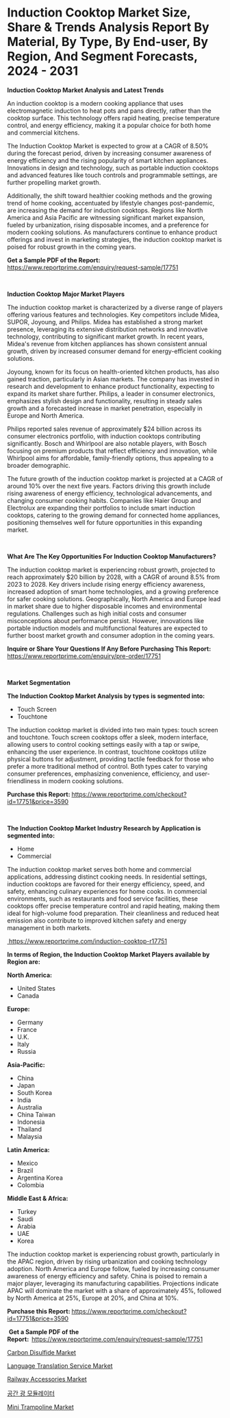 <p><h1>Induction Cooktop Market Size, Share & Trends Analysis Report By Material, By Type, By End-user, By Region, And Segment Forecasts, 2024 - 2031</h1></p><p><strong>Induction Cooktop Market Analysis and Latest Trends</strong></p>
<p><p>An induction cooktop is a modern cooking appliance that uses electromagnetic induction to heat pots and pans directly, rather than the cooktop surface. This technology offers rapid heating, precise temperature control, and energy efficiency, making it a popular choice for both home and commercial kitchens. </p><p>The Induction Cooktop Market is expected to grow at a CAGR of 8.50% during the forecast period, driven by increasing consumer awareness of energy efficiency and the rising popularity of smart kitchen appliances. Innovations in design and technology, such as portable induction cooktops and advanced features like touch controls and programmable settings, are further propelling market growth. </p><p>Additionally, the shift toward healthier cooking methods and the growing trend of home cooking, accentuated by lifestyle changes post-pandemic, are increasing the demand for induction cooktops. Regions like North America and Asia Pacific are witnessing significant market expansion, fueled by urbanization, rising disposable incomes, and a preference for modern cooking solutions. As manufacturers continue to enhance product offerings and invest in marketing strategies, the induction cooktop market is poised for robust growth in the coming years.</p></p>
<p><strong>Get a Sample PDF of the Report:&nbsp;</strong> <a href="https://www.reportprime.com/enquiry/request-sample/17751?utm_campaign=1080&utm_medium=2&utm_source=Github&utm_content=ia&utm_term=20112024&utm_id=induction-cooktop">https://www.reportprime.com/enquiry/request-sample/17751</a></p>
<p>&nbsp;</p>
<p><strong>Induction Cooktop Major Market Players</strong></p>
<p><p>The induction cooktop market is characterized by a diverse range of players offering various features and technologies. Key competitors include Midea, SUPOR, Joyoung, and Philips. Midea has established a strong market presence, leveraging its extensive distribution networks and innovative technology, contributing to significant market growth. In recent years, Midea's revenue from kitchen appliances has shown consistent annual growth, driven by increased consumer demand for energy-efficient cooking solutions.</p><p>Joyoung, known for its focus on health-oriented kitchen products, has also gained traction, particularly in Asian markets. The company has invested in research and development to enhance product functionality, expecting to expand its market share further. Philips, a leader in consumer electronics, emphasizes stylish design and functionality, resulting in steady sales growth and a forecasted increase in market penetration, especially in Europe and North America.</p><p>Philips reported sales revenue of approximately $24 billion across its consumer electronics portfolio, with induction cooktops contributing significantly. Bosch and Whirlpool are also notable players, with Bosch focusing on premium products that reflect efficiency and innovation, while Whirlpool aims for affordable, family-friendly options, thus appealing to a broader demographic.</p><p>The future growth of the induction cooktop market is projected at a CAGR of around 10% over the next five years. Factors driving this growth include rising awareness of energy efficiency, technological advancements, and changing consumer cooking habits. Companies like Haier Group and Electrolux are expanding their portfolios to include smart induction cooktops, catering to the growing demand for connected home appliances, positioning themselves well for future opportunities in this expanding market.</p></p>
<p>&nbsp;</p>
<p><strong>What Are The Key Opportunities For Induction Cooktop Manufacturers?</strong></p>
<p><p>The induction cooktop market is experiencing robust growth, projected to reach approximately $20 billion by 2028, with a CAGR of around 8.5% from 2023 to 2028. Key drivers include rising energy efficiency awareness, increased adoption of smart home technologies, and a growing preference for safer cooking solutions. Geographically, North America and Europe lead in market share due to higher disposable incomes and environmental regulations. Challenges such as high initial costs and consumer misconceptions about performance persist. However, innovations like portable induction models and multifunctional features are expected to further boost market growth and consumer adoption in the coming years.</p></p>
<p><strong>Inquire or Share Your Questions If Any Before Purchasing This Report:</strong> <a href="https://www.reportprime.com/enquiry/pre-order/17751?utm_campaign=1080&utm_medium=2&utm_source=Github&utm_content=ia&utm_term=20112024&utm_id=induction-cooktop">https://www.reportprime.com/enquiry/pre-order/17751</a></p>
<p>&nbsp;</p>
<p><strong>Market Segmentation</strong></p>
<p><strong>The Induction Cooktop Market Analysis by types is segmented into:</strong></p>
<p><ul><li>Touch Screen</li><li>Touchtone</li></ul></p>
<p><p>The induction cooktop market is divided into two main types: touch screen and touchtone. Touch screen cooktops offer a sleek, modern interface, allowing users to control cooking settings easily with a tap or swipe, enhancing the user experience. In contrast, touchtone cooktops utilize physical buttons for adjustment, providing tactile feedback for those who prefer a more traditional method of control. Both types cater to varying consumer preferences, emphasizing convenience, efficiency, and user-friendliness in modern cooking solutions.</p></p>
<p><strong>Purchase this Report:&nbsp;</strong><a href="https://www.reportprime.com/checkout?id=17751&price=3590&utm_campaign=1080&utm_medium=2&utm_source=Github&utm_content=ia&utm_term=20112024&utm_id=induction-cooktop">https://www.reportprime.com/checkout?id=17751&price=3590</a></p>
<p>&nbsp;</p>
<p><strong>The Induction Cooktop Market Industry Research by Application is segmented into:</strong></p>
<p><ul><li>Home</li><li>Commercial</li></ul></p>
<p><p>The induction cooktop market serves both home and commercial applications, addressing distinct cooking needs. In residential settings, induction cooktops are favored for their energy efficiency, speed, and safety, enhancing culinary experiences for home cooks. In commercial environments, such as restaurants and food service facilities, these cooktops offer precise temperature control and rapid heating, making them ideal for high-volume food preparation. Their cleanliness and reduced heat emission also contribute to improved kitchen safety and energy management in both markets.</p></p>
<p><a href="https://www.reportprime.com/induction-cooktop-r17751?utm_campaign=1080&utm_medium=2&utm_source=Github&utm_content=ia&utm_term=20112024&utm_id=induction-cooktop">&nbsp;https://www.reportprime.com/induction-cooktop-r17751</a></p>
<p><strong>In terms of Region, the Induction Cooktop Market Players available by Region are:</strong></p>
<p>
    <p> <strong> North America: </strong>
        <ul>
            <li>United States</li>
            <li>Canada</li>
        </ul>
        </p> 
    <p> <strong> Europe: </strong>
        <ul>
            <li>Germany</li>
            <li>France</li>
            <li>U.K.</li>
            <li>Italy</li>
            <li>Russia</li>
        </ul>
        </p> 
    <p> <strong> Asia-Pacific: </strong>
        <ul>
            <li>China</li>
            <li>Japan</li>
            <li>South Korea</li>
            <li>India</li>
            <li>Australia</li>
            <li>China Taiwan</li>
            <li>Indonesia</li>
            <li>Thailand</li>
            <li>Malaysia</li>
        </ul>
        </p> 
    <p> <strong> Latin America: </strong>
        <ul>
            <li>Mexico</li>
            <li>Brazil</li>
            <li>Argentina Korea</li>
            <li>Colombia</li>
        </ul>
        </p> 
    <p> <strong> Middle East & Africa: </strong>
        <ul>
            <li>Turkey</li>
            <li>Saudi</li>
            <li>Arabia</li>
            <li>UAE</li>
            <li>Korea</li>
        </ul>
    </p>
    </p>
<p><p>The induction cooktop market is experiencing robust growth, particularly in the APAC region, driven by rising urbanization and cooking technology adoption. North America and Europe follow, fueled by increasing consumer awareness of energy efficiency and safety. China is poised to remain a major player, leveraging its manufacturing capabilities. Projections indicate APAC will dominate the market with a share of approximately 45%, followed by North America at 25%, Europe at 20%, and China at 10%.</p></p>
<p><strong>Purchase this Report: </strong><a href="https://www.reportprime.com/checkout?id=17751&price=3590&utm_campaign=1080&utm_medium=2&utm_source=Github&utm_content=ia&utm_term=20112024&utm_id=induction-cooktop">https://www.reportprime.com/checkout?id=17751&price=3590</a></p>
<p>&nbsp;<strong>Get a Sample PDF of the Report:&nbsp;&nbsp;</strong><a href="https://www.reportprime.com/enquiry/request-sample/17751?utm_campaign=1080&utm_medium=2&utm_source=Github&utm_content=ia&utm_term=20112024&utm_id=induction-cooktop">https://www.reportprime.com/enquiry/request-sample/17751</a></p>
<p><strong></strong></p>
<p><p><a href="https://www.linkedin.com/pulse/carbon-disulfide-market-global-regional-analysis-2024-dn6ce?utm_campaign=1080&utm_medium=2&utm_source=Github&utm_content=ia&utm_term=20112024&utm_id=induction-cooktop">Carbon Disulfide Market</a></p><p><a href="https://issuu.com/reportprime-2/docs/language-translation-service-market_e88bea1c2e0413?utm_campaign=1080&utm_medium=2&utm_source=Github&utm_content=ia&utm_term=20112024&utm_id=induction-cooktop">Language Translation Service Market</a></p><p><a href="https://issuu.com/reportprime-2/docs/railway-accessories-market-size-203_54e748e021bf53?utm_campaign=1080&utm_medium=2&utm_source=Github&utm_content=ia&utm_term=20112024&utm_id=induction-cooktop">Railway Accessories Market</a></p><p><a href="https://github.com/sougarounis/Market-Research-Report-List-6/blob/main/699563824802.md?utm_campaign=1080&utm_medium=2&utm_source=Github&utm_content=ia&utm_term=20112024&utm_id=induction-cooktop">공간 광 모듈레이터</a></p><p><a href="https://www.linkedin.com/pulse/mini-trampoline-market-growth-segmentation-regional-analysis-yvcre?utm_campaign=1080&utm_medium=2&utm_source=Github&utm_content=ia&utm_term=20112024&utm_id=induction-cooktop">Mini Trampoline Market</a></p></p>
